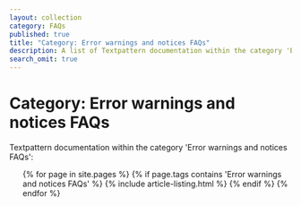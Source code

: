 ```yaml
---
layout: collection
category: FAQs
published: true
title: "Category: Error warnings and notices FAQs"
description: A list of Textpattern documentation within the category 'Error warnings and notices FAQs'.
search_omit: true
---
```


# Category: Error warnings and notices FAQs

Textpattern documentation within the category 'Error warnings and notices FAQs':

<ol class="list--no-bullets">
    {% for page in site.pages %}
        {% if page.tags contains 'Error warnings and notices FAQs' %}
            {% include article-listing.html %}
        {% endif %}
    {% endfor %}
</ol>
